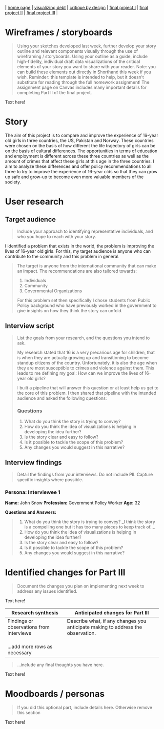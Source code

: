 | [home page](https://cmustudent.github.io/tswd-portfolio-templates/) | [visualizing debt](visualizing-government-debt) | [critique by design](critique-by-design) | [final project I](final-project-part-one) | [final project II](final-project-part-two) | [final project III](final-project-part-three) |

# Wireframes / storyboards
> Using your sketches developed last week, further develop your story outline and relevant components visually through the use of wireframing / storyboards. Using your outline as a guide, include high-fidelity, individual draft data visualizations of the critical elements of your story you want to share with your reader. Note: you can build these elements out directly in Shorthand this week if you wish.  Reminder: this template is intended to help, but it doesn't substitute for reading through the full homework assignment!  The assignment page on Canvas includes many important details for completing Part II of the final project. 

Text here!

# Story
The aim of this project is to compare and improve the experience of 16-year old girls in three countries, the US, Pakistan and Norway. These countries were chosen on the basis of how different the life trajectory of girls can be on the basis of cultural differences. The opportunities in terms of education and employment is different across these three countries as well as the amount of crimes that affect these girls at this age in the three countries. 
I aim to analyze these differences and offer policy recommendations to all three to try to improve the experience of 16-year olds so that they can grow up safe and grow-up to become even more valuable members of the society. 

# User research 

## Target audience

> Include your approach to identifying representative individuals, and who you hope to reach with your story.
> 
I identified a problem that exists in the world, the problem is improving the lives of 16-year old girls. For this, my target audience is anyone who can contribute to the community and this problem in general.
> The target is anyone from the international community that can make an impact. The recommendations are also tailored towards:
> 1. Individuals
> 2. Community
> 3. Governmental Organizations
>
>For this problem set then specifically I chose students from Public Policy background who have previously worked in the government to give insights on how they think the story can unfold.
> 
## Interview script
> List the goals from your research, and the questions you intend to ask.
>
> My research stated that 16 is a very precarious age for children, that is when they are actually growing up and transitioning to become standup citizens of the country. Unfortunately, it is also the age when they are most susceptible to crimes and violence against them. This leads to me defining my goal:
> How can we improve the lives of 16-year old girls?
>
> I built a pipeline that will answer this question or at least help us get to the core of this problem. I then shared that pipeline with the intended audience and asked the following questions:
> 
> ### Questions
> 1. What do you think the story is trying to convey?
> 2. How do you think the idea of visualizations is helping in developing the idea further?
> 3. Is the story clear and easy to follow?
> 4. Is it possible to tackle the scope of this problem?
> 5. Any changes you would suggest in this narrative?


## Interview findings
> Detail the findings from your interviews.  Do not include PII.  Capture specific insights where possible.

### Persona: Interviewee 1
**Name:** John Snow
**Profession:** Government Policy Worker
**Age:** 32

**Questions and Answers:**
> 1. What do you think the story is trying to convey?
>    _I think the story is a compelling one but it has too many pieces to keep track of. _
> 3. How do you think the idea of visualizations is helping in developing the idea further?
> 4. Is the story clear and easy to follow?
> 5. Is it possible to tackle the scope of this problem?
> 6. Any changes you would suggest in this narrative?





# Identified changes for Part III
> Document the changes you plan on implementing next week to address any issues identified.  

Text here!

| Research synthesis                       | Anticipated changes for Part III                                                |
|------------------------------------------|---------------------------------------------------------------------------------|
| Findings or observations from interviews | Describe what, if any changes you anticipate making to address the observation. |
|                                          |                                                                                 |
|                                          |                                                                                 |
|                                          |                                                                                 |
| ...add more rows as necessary            |                                                                                 |

> ...include any final thoughts you have here. 

Text here!

# Moodboards / personas
> If you did this optional part, include details here.  Otherwise remove this section

Text here!

